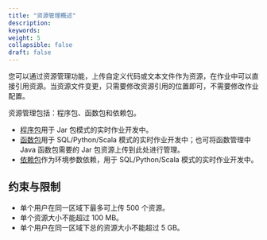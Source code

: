 ```yaml
---
title: "资源管理概述"
description:  
keywords: 
weight: 5
collapsible: false
draft: false
---
```


您可以通过资源管理功能，上传自定义代码或文本文件作为资源，在作业中可以直接引用资源。当资源文件变更，只需要修改资源引用的位置即可，不需要修改作业配置。

资源管理包括：程序包、函数包和依赖包。

- [程序包](../procedures/)用于 Jar 包模式的实时作业开发中。
- [函数包](../functions/)用于 SQL/Python/Scala 模式的实时作业开发中；也可将函数管理中 Java 函数包需要的 Jar 包资源上传到此处进行管理。
- [依赖包](../dependent/)作为环境参数依赖，用于 SQL/Python/Scala 模式的实时作业开发中。

## 约束与限制

- 单个用户在同一区域下最多可上传 500 个资源。
- 单个资源大小不能超过 100 MB。
- 单个用户在同一区域下总的资源大小不能超过 5 GB。

